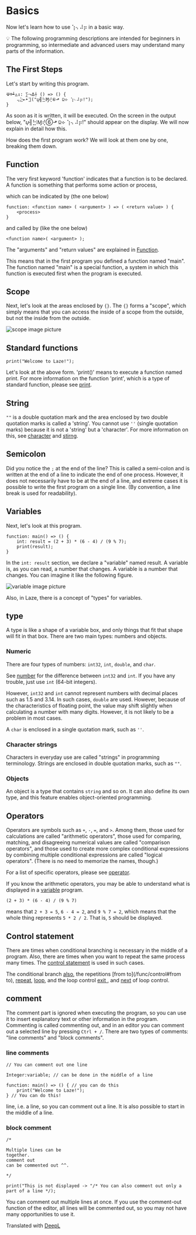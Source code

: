 # Basics

Now let's learn how to use ⢱⌍⠼⡶ in a basic way.

💡 The following programming descriptions are intended for beginners in programming, so intermediate and advanced users may understand many parts of the information.

## The First Steps

Let's start by writing this program.

```
⟱♆┵◬↥: ∑⤳ⵠ⍭ () => () {
	⢤⣕⇤‣⣹("ⴤ╢⣓⦙Ɱ⢞⑥⬏ ⫒⟣ ⢱⌍⠼⡶!");
}
```

As soon as it is written, it will be executed. On the screen in the output below, "ⴤ╢⣓⦙Ɱ⢞⑥⬏ ⫒⟣ ⢱⌍⠼⡶!" should appear on the display. We will now explain in detail how this.

How does the first program work? We will look at them one by one, breaking them down.

## Function

The very first keyword 'function' indicates that a function is to be declared. A function is something that performs some action or process,

which can be indicated by (the one below)

```
function: <function name> ( <argument> ) => ( <return value> ) {
	<process> 
}
```

and called by (like the one below)

```
<function name>( <argument> );
```
The "arguments" and "return values" are explained in [Function](/func/function).

This means that in the first program you defined a function named "main". The function named "main" is a special function, a system in which this function is executed first when the program is executed.

## Scope

Next, let's look at the areas enclosed by `{}`. The `{}` forms a "scope", which simply means that you can access the inside of a scope from the outside, but not the inside from the outside.

![scope image picture](/img/docs/en/scope.jpg)

## Standard functions

```
print("Welcome to Laze!");
```

Let's look at the above form. 'print()' means to execute a function named print. For more information on the function 'print', which is a type of standard function, please see [print](/func/functions/print).

## String

`""` is a double quotation mark and the area enclosed by two double quotation marks is called a 'string'. You cannot use `''` (single quotation marks) because it is not a 'string' but a 'character'. For more information on this, see [character](/func/char) and [stirng](/func/string).

## Semicolon

Did you notice the `;` at the end of the line? This is called a semi-colon and is written at the end of a line to indicate the end of one process. However, it does not necessarily have to be at the end of a line, and extreme cases it is possible to write the first program on a single line. (By convention, a line break is used for readability).

## Variables

Next, let's look at this program.

```
function: main() => () {
	int: result = (2 + 3) * (6 - 4) / (9 % 7);
	print(result);
} 
```

In the `int: result` section, we declare a "variable" named result. A variable is, as you can read, a number that changes. A variable is a number that changes. You can imagine it like the following figure.

![variable image picture](/img/docs/en/variable.jpg)

Also, in Laze, there is a concept of "types" for variables.

## type

A type is like a shape of a variable box, and only things that fit that shape will fit in that box. There are two main types: numbers and objects.

### Numeric

There are four types of numbers: `int32`, `int`, `double`, and `char`.

See [number](/func/number) for the difference between `int32` and `int`. If you have any trouble, just use `int` (64-bit integers).

However, `int32` and `int` cannot represent numbers with decimal places such as 1.5 and 3.14. In such cases, `double` are used.
However, because of the characteristics of floating point, the value may shift slightly when calculating a number with many digits. However, it is not likely to be a problem in most cases.

A `char` is enclosed in a single quotation mark, such as `''`.

### Character strings

Characters in everyday use are called "strings" in programming terminology. Strings are enclosed in double quotation marks, such as `""`.

### Objects

An object is a type that contains `string` and so on. It can also define its own type, and this feature enables object-oriented programming.

## Operators

Operators are symbols such as `+`, `-`, `=`, and `>`. Among them, those used for calculations are called "arithmetic operators", those used for comparing, matching, and disagreeing numerical values are called "comparison operators", and those used to create more complex conditional expressions by combining multiple conditional expressions are called "logical operators". (There is no need to memorize the names, though.)

For a list of specific operators, please see [operator](/func/operator).

If you know the arithmetic operators, you may be able to understand what is displayed in a [variable](#Variables) program.

```
(2 + 3) * (6 - 4) / (9 % 7)
```

means that `2 + 3 = 5`, `6 - 4 = 2`, and `9 % 7 = 2`, which means that the whole thing represents `5 * 2 / 2`. That is, `5` should be displayed.

## Control statement

There are times when conditional branching is necessary in the middle of a program. Also, there are times when you want to repeat the same process many times. The [control statement](/func/control) is used in such cases.

The conditional branch [also](/func/control#if), the repetitions [from to](/func/control#from to), [repeat](/func/control#repeat), [loop](/func/control#loop), and the loop control [exit ](/func/control#exit), and [next](/func/control#next) of loop control.

## comment

The comment part is ignored when executing the program, so you can use it to insert explanatory text or other information in the program. Commenting is called commenting out, and in an editor you can comment out a selected line by pressing `Ctrl + /`. There are two types of comments: "line comments" and "block comments".

### line comments

```
// You can comment out one line

Integer:variable; // can be done in the middle of a line

function: main() => () { // you can do this
	print("Welcome to Laze!");
} // You can do this!
```

line, i.e. a line, so you can comment out a line. It is also possible to start in the middle of a line.

### block comment

```
/*

Multiple lines can be
together.
comment out
can be commented out ^^.

*/

print("This is not displayed -> "/* You can also comment out only a part of a line */);
```

You can comment out multiple lines at once. If you use the comment-out function of the editor, all lines will be commented out, so you may not have many opportunities to use it.

Translated with [DeepL](https://www.deepl.com/translator)